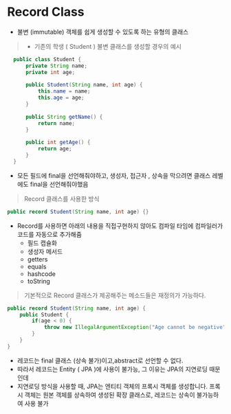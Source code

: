 # Record Class

- 불변 (immutable) 객체를 쉽게 생성할 수 있도록 하는 유형의 클래스

> - 기존의 학생 ( Student ) 불변 클래스를 생성할 경우의 예시
```java
  public class Student {
      private String name;
      private int age;
  
      public Student(String name, int age) {
          this.name = name;
          this.age = age;
      }
  
      public String getName() {
          return name;
      }
  
      public int getAge() {
          return age;
      }
  }
```
- 모든 필드에 final을 선언해줘야하고, 생성자, 접근자 , 상속을 막으려면 클래스 레벨에도 final을 선언해줘야했음


> Record 클래스를 사용한 방식

```java
public record Student(String name, int age) {}
```
- Record를 사용하면 아래의 내용을 직접구현하지 않아도 컴파일 타임에 컴파일러가 코드를 자동으로 추가해줌
  - 필드 캡슐화
  - 생성자 메서드
  - getters
  - equals
  - hashcode
  - toString


> 기본적으로 Record 클래스가 제공해주는 메소드들은 재정의가 가능하다.
```java
public record Student(String name, int age) {
    public Student {
        if(age < 0) {
            throw new IllegalArgumentException("Age cannot be negative");
        }
    }
}
```

  

- 레코드는 final 클래스 (상속 불가)이고,abstract로 선언할 수 없다.
- 따라서 레코드는 Entity ( JPA )에 사용이 불가능, 그 이유는 JPA의 지연로딩 때문인데
- 지연로딩 방식을 사용할 때, JPA는 엔티티 객체의 프록시 객체를 생성합니다. 프록시 객체는 원본 객체를 상속하여 생성된 확장 클래스로, 레코드는 상속이 불가능하여 사용 불가